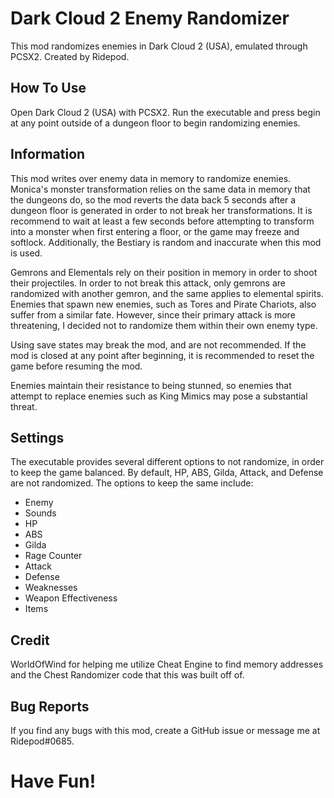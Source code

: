 # Dark Cloud 2 Enemy Randomizer

This mod randomizes enemies in Dark Cloud 2 (USA), emulated through PCSX2. Created by Ridepod.

## How To Use

Open Dark Cloud 2 (USA) with PCSX2. Run the executable and press begin at any point outside of a dungeon floor to begin randomizing enemies.

## Information

This mod writes over enemy data in memory to randomize enemies. Monica's monster transformation relies on the same data in memory that the dungeons do, so the mod reverts the data back 5 seconds after a dungeon floor is generated in order to not break her transformations. It is recommend to wait at least a few seconds before attempting to transform into a monster when first entering a floor, or the game may freeze and softlock.
Additionally, the Bestiary is random and inaccurate when this mod is used. 

Gemrons and Elementals rely on their position in memory in order to shoot their projectiles. In order to not break this attack, only gemrons are randomized with another gemron, and the same applies to elemental spirits. Enemies that spawn new enemies, such as Tores and Pirate Chariots, also suffer from a similar fate. However, since their primary attack is more threatening, I decided not to randomize them within their own enemy type.

Using save states may break the mod, and are not recommended. If the mod is closed at any point after beginning, it is recommended to reset the game before resuming the mod.

Enemies maintain their resistance to being stunned, so enemies that attempt to replace enemies such as King Mimics may pose a substantial threat. 

## Settings

The executable provides several different options to not randomize, in order to keep the game balanced. By default, HP, ABS, Gilda, Attack, and Defense are not randomized. 
The options to keep the same include:
- Enemy
- Sounds
- HP
- ABS
- Gilda
- Rage Counter
- Attack
- Defense
- Weaknesses
- Weapon Effectiveness
- Items

## Credit

WorldOfWind for helping me utilize Cheat Engine to find memory addresses and the Chest Randomizer code that this was built off of.

## Bug Reports

If you find any bugs with this mod, create a GitHub issue or message me at Ridepod#0685.



# Have Fun!
